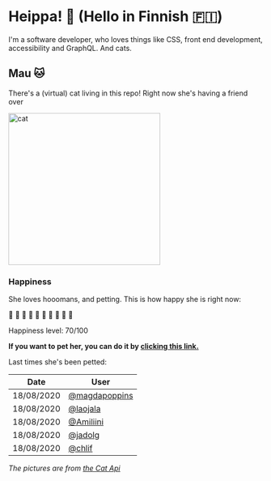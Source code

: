 # Heippa! :wave: (Hello in Finnish :finland:)

I'm a software developer, who loves things like CSS, front end development, accessibility and GraphQL. And cats.

<!-- Cat Widget Start -->
## Mau :cat:

There's a (virtual) cat living in this repo! Right now she's having a friend over

<img src=https://cdn2.thecatapi.com/images/cc9.jpg alt="cat" width=300 />
  
### Happiness
  She loves hooomans, and petting. This is how happy she is right now: 
  
  :sparkling_heart: :sparkling_heart: :sparkling_heart: :sparkling_heart: :sparkling_heart: :sparkling_heart: :sparkling_heart: :black_heart: :black_heart: :black_heart: 
  
  Happiness level: 70/100
   
  **If you want to pet her, you can do it by [clicking this link.](https://github.com/eevajonnapanula/eevajonnapanula/issues/new?title=pet-cat&body=Just+submit+the+issue+-+that%27s+all+you+have+to+do+%3Acat%3A)**
  
  Last times she's been petted: 

Date | User
------- | ---------
 18/08/2020 | [@magdapoppins](https://github.com/magdapoppins)
18/08/2020 | [@laojala](https://github.com/laojala)
18/08/2020 | [@Amiliini](https://github.com/Amiliini)
18/08/2020 | [@jadolg](https://github.com/jadolg)
18/08/2020 | [@chlif](https://github.com/chlif)
  

*The pictures are from [the Cat Api](https://thecatapi.com/)*
<!-- Cat Widget End -->
